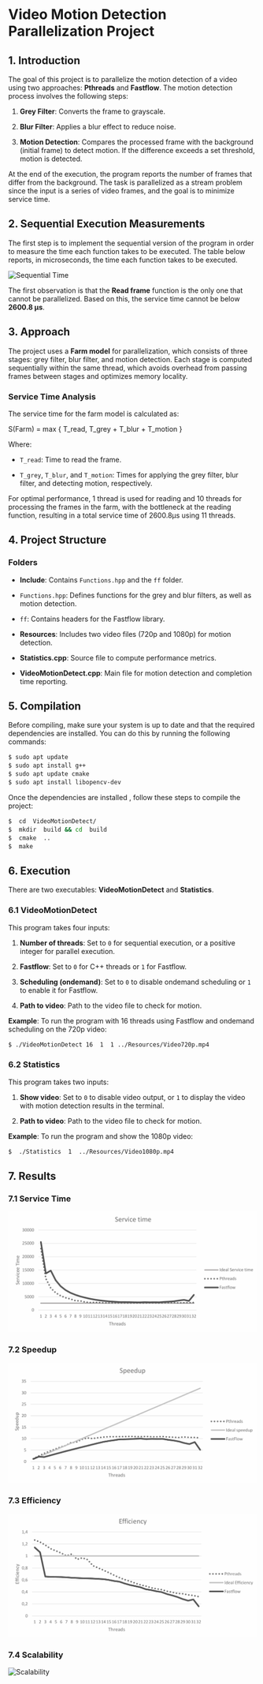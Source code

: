 # Video Motion Detection Parallelization Project

  

## 1. Introduction

The goal of this project is to parallelize the motion detection of a video using two approaches: **Pthreads** and **Fastflow**. The motion detection process involves the following steps:


1.  **Grey Filter**: Converts the frame to grayscale.

2.  **Blur Filter**: Applies a blur effect to reduce noise.

3.  **Motion Detection**: Compares the processed frame with the background (initial frame) to detect motion. If the difference exceeds a set threshold, motion is detected.


At the end of the execution, the program reports the number of frames that differ from the background. The task is parallelized as a stream problem since the input is a series of video frames, and the goal is to minimize service time.


## 2. Sequential Execution Measurements
The first step is to implement the sequential version of the program in order to measure the time each function takes to be executed. The table below reports, in microseconds, the time each function takes to be executed.

![Sequential Time]()


The first observation is that the **Read frame** function is the only one that cannot be parallelized. Based on this, the service time cannot be below **2600.8 μs**.
  

## 3. Approach

  

The project uses a **Farm model** for parallelization, which consists of three stages: grey filter, blur filter, and motion detection. Each stage is computed sequentially within the same thread, which avoids overhead from passing frames between stages and optimizes memory locality.

  

### Service Time Analysis

  

The service time for the farm model is calculated as:

S(Farm) = max { T_read, T_grey + T_blur + T_motion }

  
  

Where:

-  `T_read`: Time to read the frame.

-  `T_grey`, `T_blur`, and `T_motion`: Times for applying the grey filter, blur filter, and detecting motion, respectively.

  

For optimal performance, 1 thread is used for reading and 10 threads for processing the frames in the farm, with the bottleneck at the reading function, resulting in a total service time of 2600.8μs using 11 threads.

  

## 4. Project Structure

  

### Folders

  

-  **Include**: Contains `Functions.hpp` and the `ff` folder.

-  `Functions.hpp`: Defines functions for the grey and blur filters, as well as motion detection.

-  `ff`: Contains headers for the Fastflow library.

-  **Resources**: Includes two video files (720p and 1080p) for motion detection.

-  **Statistics.cpp**: Source file to compute performance metrics.

-  **VideoMotionDetect.cpp**: Main file for motion detection and completion time reporting.

  

## 5. Compilation

Before compiling, make sure your system is up to date and that the required dependencies are installed. You can do this by running the following commands:

```bash
$ sudo apt update
$ sudo apt install g++
$ sudo apt update cmake
$ sudo apt install libopencv-dev 
```

Once the dependencies are installed , follow these steps to compile the project:


```bash
$  cd  VideoMotionDetect/
$  mkdir  build && cd  build
$  cmake  ..
$  make
```
  

## 6. Execution

There  are  two  executables:  **VideoMotionDetect**  and  **Statistics**.
  

### 6.1 VideoMotionDetect

This  program  takes  four  inputs:

1.  **Number  of  threads**:  Set  to  `0`  for sequential execution, or a positive integer for parallel execution.

2.  **Fastflow**:  Set  to  `0`  for C++ threads or `1`  for Fastflow.

3.  **Scheduling (ondemand)**: Set to `0`  to  disable  ondemand  scheduling  or  `1`  to  enable  it  for  Fastflow.

4.  **Path  to  video**:  Path  to  the  video  file  to  check  for  motion.

  

**Example**: To run the program with 16 threads using Fastflow and ondemand scheduling on the 720p video:

  

```bash
$ ./VideoMotionDetect 16  1  1 ../Resources/Video720p.mp4
```
  
  

### 6.2 Statistics

This program takes two inputs:
  

1.  **Show video**: Set to `0` to disable video output, or `1` to display the video with motion detection results in the terminal.

2.  **Path to video**: Path to the video file to check for motion.

 
**Example**: To run the program and show the 1080p video:

  

```bash
$  ./Statistics  1  ../Resources/Video1080p.mp4
```

## 7. Results

### 7.1 Service Time
![Service Time](https://github.com/Erriquez97/Motion-detect-parallel/blob/main/images/Service%20time.png)
### 7.2 Speedup
![Speedup](https://github.com/Erriquez97/Motion-detect-parallel/blob/main/images/Speedup.png)
### 7.3 Efficiency
![Efficiency](https://github.com/Erriquez97/Motion-detect-parallel/blob/main/images/Efficiency.png)
### 7.4 Scalability
![Scalability]()
